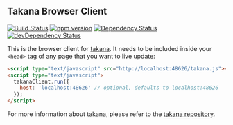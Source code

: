 ## Takana Browser Client

[![Build Status](https://travis-ci.org/mechio/takana-client.svg?branch=master&style=flat)](https://travis-ci.org/mechio/takana-client)
[![npm version](https://badge.fury.io/js/takana-client.svg)](http://badge.fury.io/js/takana-client)
[![Dependency Status](https://david-dm.org/mechio/takana-client.svg?theme=shields.io)](https://david-dm.org/mechio/takana-client)
[![devDependency Status](https://david-dm.org/mechio/takana-client/dev-status.svg?theme=shields.io)](https://david-dm.org/mechio/takana-client#info=devDependencies)

This is the browser client for [takana](http://usetakana.com). It needs to be included inside your `<head>` tag of any page that you want to live update:

```html
<script type="text/javascript" src="http://localhost:48626/takana.js"></script>
<script type="text/javascript">
  takanaClient.run({
    host: 'localhost:48626' // optional, defaults to localhost:48626
  });
</script>
```

For more information about takana, please refer to the [takana repository](https://github.com/mechio/takana).

